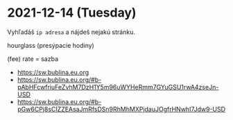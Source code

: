 # 2021-12-14 (Tuesday)

Vyhľadáš `ip adresa` a nájdeš nejakú stránku.

hourglass (presýpacie hodiny)

(fee) rate = sazba

 - https://sw.bublina.eu.org
 - https://sw.bublina.eu.org/#b-pAbHFcwfriuFeZvhM7DzH1Y5m96uWYHeRmm7GYuGSU1rwA4zseJn-USD
 - https://sw.bublina.eu.org/#b-pGw6CPj8sCIZZEAsaJmRfsDSn9RhMhMXPjdauJOgfrHNwhI7Jdw9-USD
